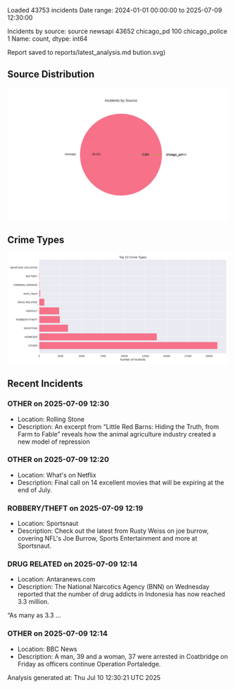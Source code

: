 
Loaded 43753 incidents
Date range: 2024-01-01 00:00:00 to 2025-07-09 12:30:00

Incidents by source:
source
newsapi           43652
chicago_pd          100
chicago_police        1
Name: count, dtype: int64

Report saved to reports/latest_analysis.md
bution.svg)

## Source Distribution
![Source Distribution](images/source_distribution.svg)

## Crime Types
![Crime Types](images/crime_types.svg)

## Recent Incidents

### OTHER on 2025-07-09 12:30
- Location: Rolling Stone
- Description: An excerpt from “Little Red Barns: Hiding the Truth, from Farm to Fable” reveals how the animal agriculture industry created a new model of repression


### OTHER on 2025-07-09 12:20
- Location: What's on Netflix
- Description: Final call on 14 excellent movies that will be expiring at the end of July.


### ROBBERY/THEFT on 2025-07-09 12:19
- Location: Sportsnaut
- Description: Check out the latest from Rusty Weiss on joe burrow, covering NFL's Joe Burrow, Sports Entertainment and more at Sportsnaut.


### DRUG RELATED on 2025-07-09 12:14
- Location: Antaranews.com
- Description: The National Narcotics Agency (BNN) on Wednesday reported that the number of drug addicts in Indonesia has now reached 3.3 million.

&ldquo;As many as 3.3 ...


### OTHER on 2025-07-09 12:14
- Location: BBC News
- Description: A man, 39 and a woman, 37 were arrested in Coatbridge on Friday as officers continue Operation Portaledge.

Analysis generated at: Thu Jul 10 12:30:21 UTC 2025
